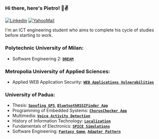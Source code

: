 ### Hi there, here's Pietro! 👋:v:

[![Linkedin](https://img.shields.io/badge/LinkedIn-0077B5?style=flat&logo=linkedin&logoColor=white)](https://www.linkedin.com/in/pietrovalente/)
[![YahooMail](https://img.shields.io/badge/YahooMail-blueviolet?style=flat&logo=yahoo&logoColor=white)](mailto:pietro.valente@yahoo.com)

I'm an ICT engineering student who aims to complete his cycle of studies before starting to work.

### Polytechnic University of Milan:

* Software Engineering 2: **[`DREAM`](https://github.com/pietrovalente/DREAM-software-engineering-2)**

### Metropolia University of Applied Sciences:

* Applied WEB Application Security: **[`WEB Applications Vulnerabilities`](https://github.com/pietrovalente/WEB-applications-vulnerabilities-AWAS)**

### University of Padua:

* Thesis: **[`Spoofing GPS`](https://github.com/pietrovalente/Spoofing-GPS-thesis)**, **[`BluetoothRSSIFinder App`](https://github.com/pietrovalente/BluetoothRSSIFinder-app-thesis)**
* Programming of Embedded Systems: **[`ChorusChecker App`](https://github.com/pietrovalente/ChorusChecker-app-programming-embedded-systems)**
* Multimedia: **[`Voice Activity Detection`](https://github.com/pietrovalente/Voice-Activity-Detection-multimedia)**
* History of Information Technology: **[`Localization`](https://github.com/pietrovalente/Localization-history-information-technology)**
* Fundamentals of Electronics: **[`SPICE Simulations`](https://github.com/pietrovalente/SPICE-simulations-fundamentals-of-electronics)**
* Software Engineering: **[`Fantasy Game`](https://github.com/pietrovalente/fantasy-game-software-engineering)**, **[`Adapter Pattern`](https://github.com/pietrovalente/adapter-pattern-software-engineering)**

<!--
**PietroValente/pietrovalente** is a ✨ _special_ ✨ repository because its `README.md` (this file) appears on your GitHub profile.

Here are some ideas to get you started:

- 🔭 I’m currently working on ...
- 🌱 I’m currently learning ...
- 👯 I’m looking to collaborate on ...
- 🤔 I’m looking for help with ...
- 💬 Ask me about ...
- 📫 How to reach me: ...
- 😄 Pronouns: ...
- ⚡ Fun fact: ...
-->
